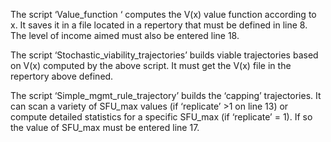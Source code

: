 The script ‘Value_function ‘ computes the V(x) value function according to x.
It saves it in a file located in a repertory that must be defined in line 8.
The level of income aimed must also be entered line 18.

The script ‘Stochastic_viability_trajectories’ builds viable trajectories based on V(x) computed by the above script.
It must get the V(x) file in the repertory above defined.

The script ‘Simple_mgmt_rule_trajectory’ builds the ‘capping’ trajectories.
It can scan a variety of SFU_max values (if ‘replicate’ >1 on line 13) or compute detailed
statistics for a specific SFU_max (if ‘replicate’ = 1). If so the value of SFU_max must be entered line 17.
